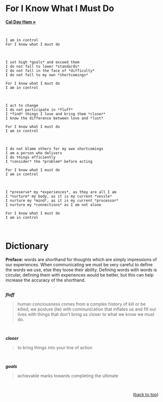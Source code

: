 <h1 align="left">For I Know What I Must Do</h1>
<p align="left">
<a href="https://caldayham.com" title="go to caldayham.com"><strong>Cal Day Ham »</strong></a>  
<p>
<br>

```
I am in control  
For I know what I must do  
```
<br>

```
I set high *goals* and exceed them  
I do not fall to lower *standards*  
I do not fall in the face of *difficulty*  
I do not fall to my own *shortcomings*  

For I know what I must do  
I am in control
```
<br>

```
I act to change  
I do not participate in *fluff*  
I *find* things I love and bring them *closer*  
I know the difference between love and *lust*  

For I know what I must do  
I am in control
```
<br>

```
I do not blame others for my own shortcomings  
I am a person who delivers  
I do things efficiently  
I *consider* the *problem* before acting  

For I know what I must do
I am in control
```
<br>

```
I *preserve* my *experiences*, as they are all I am
I *nurture* my body, as it is my current *vessle*  
I nurture my *mind*, as it is my current *processor*  
I nurture my *connections* as I am not alone

For I know what I must do  
I am in control 
```
<br>

# Dictionary
**Preface:** words are shorthand for thoughts which are simply impressions of our experiences. When communicating we must be very careful to define the words we use, else they loose their ability. Defining words with words is circular, defining them with experiences would be better, but this can help increase the accuracy of the shorthand.  
<br>

***fluff***  
> human conciousness comes from a complex history of kill or be killed, we posture (lie) with communication that inflates us and fill our lives with things that don't bring us closer to what we know we must do.  
<br>

***closer***  
> to bring things into your line of action  
<br>

***goals***  
> achievable marks towards completing the ultimate    
<br>

<p align="right">(<a href="#top">back to top</a>)</p>